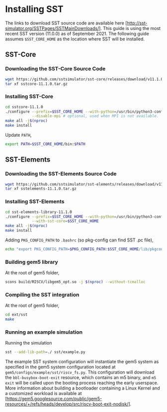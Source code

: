 # Installing SST

The links to download SST source code are available here
[http://sst-simulator.org/SSTPages/SSTMainDownloads/].
This guide is using the most recent SST version (11.0.0) as of September 2021.
The following guide assumes `$SST_CORE_HOME` as the location where SST will be
installed.

## SST-Core

### Downloading the SST-Core Source Code

```sh
wget https://github.com/sstsimulator/sst-core/releases/download/v11.1.0_Final/sstcore-11.1.0.tar.gz
tar xf sstcore-11.1.0.tar.gz
```

### Installing SST-Core

```sh
cd sstcore-11.1.0
./configure --prefix=$SST_CORE_HOME --with-python=/usr/bin/python3-config \
            --disable-mpi # optional, used when MPI is not available.
make all -j$(nproc)
make install
```

Update `PATH`,

```sh
export PATH=$SST_CORE_HOME/bin:$PATH
```

## SST-Elements

### Downloading the SST-Elements Source Code

```sh
wget https://github.com/sstsimulator/sst-elements/releases/download/v11.1.0_Final/sstelements-11.1.0.tar.gz
tar xf sstelements-11.1.0.tar.gz
```

### Installing SST-Elements

```sh
cd sst-elements-library-11.1.0
./configure --prefix=$SST_CORE_HOME --with-python=/usr/bin/python3-config \
            --with-sst-core=$SST_CORE_HOME
make all -j$(nproc)
make install
```

Adding `PKG_CONFIG_PATH` to `.bashrc` (so pkg-config can find SST .pc file),

```sh
echo "export PKG_CONFIG_PATH=$PKG_CONFIG_PATH:$SST_CORE_HOME/lib/pkgconfig/" >> ~/.bashrc
```

### Building gem5 library

At the root of gem5 folder,

```sh
scons build/RISCV/libgem5_opt.so -j $(nproc) --without-tcmalloc
```

### Compiling the SST integration

At the root of gem5 folder,

```sh
cd ext/sst
make
```

### Running an example simulation

Running the simulation

```sh
sst --add-lib-path=./ sst/example.py
```

The example SST system configuration will instantiate the gem5 system
as specified in the gem5 system configuration located at
`gem5/configs/example/sst/riscv_fs.py`. This configuration will download
the `bbl-busybox-boot-exit` resource, which contains an m5 binary, and
`m5 exit` will be called upon the booting process reaching the early userspace.
More information about building a bootloader containing a Linux Kernel and a
customized workload is available at
[https://gem5.googlesource.com/public/gem5-resources/+/refs/heads/develop/src/riscv-boot-exit-nodisk/].
